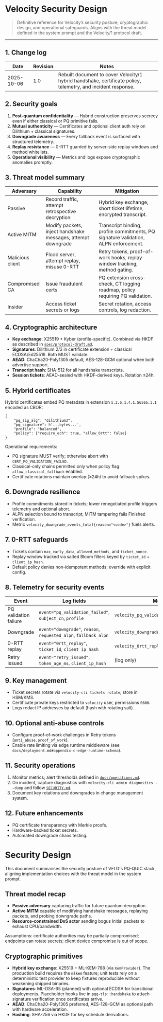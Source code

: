 # Velocity Security Design

> Definitive reference for Velocity’s security posture, cryptographic design, and operational safeguards. Aligns with the threat model defined in the system prompt and the Velocity/1 protocol draft.

---

## 1. Change log

| Date | Revision | Notes |
|------|----------|-------|
| 2025-10-06 | 1.0 | Rebuilt document to cover Velocity/1 hybrid handshake, certificate policy, telemetry, and incident response. |

## 2. Security goals

1. **Post-quantum confidentiality** — Hybrid construction preserves secrecy even if either classical or PQ primitive fails.
2. **Mutual authenticity** — Certificates and optional client auth rely on Dilithium + classical signatures.
3. **Downgrade awareness** — Every fallback event is surfaced with structured telemetry.
4. **Replay resistance** — 0-RTT guarded by server-side replay windows and method whitelists.
5. **Operational visibility** — Metrics and logs expose cryptographic anomalies promptly.

## 3. Threat model summary

| Adversary | Capability | Mitigation |
|-----------|------------|------------|
| Passive | Record traffic, attempt retrospective decryption | Hybrid key exchange, short ticket lifetime, encrypted transcript. |
| Active MITM | Modify packets, inject handshake messages, attempt downgrade | Transcript binding, profile commitments, PQ signature validation, ALPN enforcement. |
| Malicious client | Flood server, attempt replay, misuse 0-RTT | Retry tokens, proof-of-work hooks, replay window tracking, method gating. |
| Compromised CA | Issue fraudulent certs | PQ extension cross-check, CT logging roadmap, policy requiring PQ validation. |
| Insider | Access ticket secrets or logs | Secret rotation, access controls, log redaction. |

## 4. Cryptographic architecture

* **Key exchange**: X25519 + Kyber (profile-specific). Combined via HKDF as described in [`spec/protocol-draft.md`](../spec/protocol-draft.md#7-key-schedule).
* **Signatures**: Dilithium 2/3 in certificate extension + classical ECDSA/Ed25519. Both MUST validate.
* **AEAD**: ChaCha20-Poly1305 default, AES-128-GCM optional when both advertise support.
* **Transcript hash**: SHA-512 for all handshake transcripts.
* **Session tickets**: AEAD-sealed with HKDF-derived keys. Rotation ≤24h.

## 5. Hybrid certificates

Hybrid certificates embed PQ metadata in extension `1.3.6.1.4.1.56565.1.1` encoded as CBOR:

```cbor
{
	"pq_sig_alg": "dilithium3",
	"pq_signature": h'...bytes...',
	"profile": "balanced",
	"policy": {"require_ech": true, "allow_0rtt": false}
}
```

Operational requirements:

* PQ signature MUST verify; otherwise abort with `CERT_PQ_VALIDATION_FAILED`.
* Classical-only chains permitted only when policy flag `allow_classical_fallback` enabled.
* Certificate rotations maintain overlap (≥24h) to avoid fallback spikes.

## 6. Downgrade resilience

* Profile commitments stored in tickets; lower renegotiated profile triggers telemetry and optional abort.
* ALPN selection bound to transcript; MITM tampering fails Finished verification.
* Metric `velocity_downgrade_events_total{reason="<code>"}` fuels alerts.

## 7. 0-RTT safeguards

* Tickets contain `max_early_data`, `allowed_methods`, and `ticket_nonce`.
* Replay window tracked via salted Bloom filters keyed by `ticket_id` + `client_ip_hash`.
* Default policy denies non-idempotent methods; override with explicit config.

## 8. Telemetry for security events

| Event | Log fields | Metric |
|-------|------------|--------|
| PQ validation failure | `event="pq_validation_failed"`, `subject_cn`, `profile` | `velocity_pq_validation_failures_total` |
| Downgrade | `event="downgrade"`, `reason`, `requested_alpn`, `fallback_alpn` | `velocity_downgrade_events_total` |
| 0-RTT replay | `event="0rtt_replay"`, `ticket_id`, `client_ip_hash` | `velocity_0rtt_replay_rejections_total` |
| Retry issued | `event="retry_issued"`, `token_age_ms`, `client_ip_hash` | (log only) |

## 9. Key management

* Ticket secrets rotate via `velocity-cli tickets rotate`; store in HSM/KMS.
* Certificate private keys restricted to `velocity` user, permissions `0600`.
* Logs redact IP addresses by default (hash with rotating salt).

## 10. Optional anti-abuse controls

* Configure proof-of-work challenges in Retry tokens (`anti_abuse.proof_of_work`).
* Enable rate limiting via edge runtime middleware (see `docs/deployment.md#appendix-c-edge-runtime-schema`).

## 11. Security operations

1. Monitor metrics; alert thresholds defined in [`docs/operations.md`](./operations.md#alerting).
2. On incident, capture diagnostics with `velocity-cli admin diagnostics --dump` and follow [`SECURITY.md`](../SECURITY.md#incident-response).
3. Document key rotations and downgrades in change management system.

## 12. Future enhancements

* PQ certificate transparency with Merkle proofs.
* Hardware-backed ticket secrets.
* Automated downgrade chaos testing.

# Security Design

This document summarises the security posture of VELO's PQ-QUIC stack, aligning implementation choices with the threat model in the system prompt.

## Threat model recap

- **Passive adversary** capturing traffic for future quantum decryption.
- **Active MITM** capable of modifying handshake messages, replaying packets, and probing downgrade paths.
- **Resource-constrained DoS actor** sending bogus Initial packets to exhaust CPU/bandwidth.

Assumptions: certificate authorities may be partially compromised; endpoints can rotate secrets; client device compromise is out of scope.

## Cryptographic primitives

- **Hybrid key exchange**: X25519 + ML-KEM-768 (via `KemProvider`). The production build requires the `mlkem` feature; unit tests rely on a deterministic test provider to keep fixtures reproducible without weakening shipped binaries.
- **Signatures**: ML-DSA-65 (planned) with optional ECDSA for transitional deployments. Placeholder hooks live in `pqq-tls::handshake` to attach signature verification once certificates arrive.
- **AEAD**: ChaCha20-Poly1305 preferred, AES-128-GCM as optional path with hardware acceleration.
- **Hashing**: SHA-256 via HKDF for key schedule derivations.

